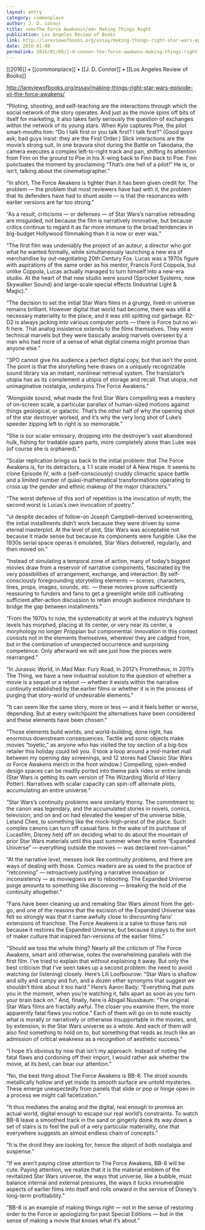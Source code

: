 ```yaml
---
layout: entry
category: commonplace
author: J. D. Connor
title: <em>The Force Awakens</em> Making Things Right
publication: Los Angeles Review of Books
link: http://lareviewofbooks.org/essay/making-things-right-star-wars-episode-vii-the-force-awakens/
date: 2016-01-08
permalink: 2016/01/08/j-d-connor-the-force-awakens-making-things-right
---
```


[[2016]] • [[commonplace]] • [[J. D. Connor]] • [[Los Angeles Review of Books]]

http://lareviewofbooks.org/essay/making-things-right-star-wars-episode-vii-the-force-awakens/

“Piloting, shooting, and self-teaching are the interactions through which the social network of the story operates. And just as the movie spins off bits of itself for marketing, it also takes fairly seriously the question of exchanges within the network of its young stars. When Kylo captures Poe, the pilot smart-mouths him: “Do I talk first or you talk first? I talk first?” (Good guys ask; bad guys insist: they are the First Order.) Slick interactions are the movie’s strong suit. In one bravura shot during the Battle on Takodana, the camera executes a complex left-to-right track and pan, shifting its attention from Finn on the ground to Poe in his X-wing back to Finn back to Poe. Finn punctuates the moment by proclaiming “That’s one hell of a pilot!” He is, or isn’t, talking about the cinematographer.”

“In short, The Force Awakens is tighter than it has been given credit for. The problem — the problem that most reviewers have had with it, the problem that its defenders have had to shunt aside — is that the resonances with earlier versions are far too strong.”

“As a result, criticisms — or defenses — of Star Wars’s narrative retreading are misguided, not because the film is narratively innovative, but because critics continue to regard it as far more immune to the broad tendencies in big-budget Hollywood filmmaking than it is now or ever was.”

“The first film was undeniably the project of an auteur, a director who got what he wanted formally, while simultaneously launching a new era of merchandise by out-negotiating 20th Century Fox. Lucas was a 1970s figure with aspirations of the same order as his mentor, Francis Ford Coppola, but unlike Coppola, Lucas actually managed to turn himself into a new-era studio. At the heart of that new studio were sound (Sprocket Systems, now Skywalker Sound) and large-scale special effects (Industrial Light & Magic).”

“The decision to set the initial Star Wars films in a grungy, lived-in universe remains brilliant. However digital that world had become, there was still a necessary materiality to the place, and it was still spitting out garbage. R2-D2 is always jacking into various computer ports — there is Force but no wi-fi here. That analog insistence extends to the films themselves. They were technical marvels but they were basically analog marvels overseen by a man who had more of a sense of what digital cinema might promise than anyone else.”

“3PO cannot give his audience a perfect digital copy, but that isn’t the point. The point is that the storytelling here draws on a uniquely recognizable sound library via an instant, nonlinear retrieval system. The translator’s utopia has as its complement a utopia of storage and recall. That utopia, not unimaginative nostalgia, underpins The Force Awakens.”

“Alongside sound, what made the first Star Wars compelling was a mastery of on-screen scale, a particular parallax of human-sized motions against things geological, or galactic. That’s the other half of why the opening shot of the star destroyer worked, and it’s why the very long shot of Luke’s speeder zipping left to right is so memorable.”

“She is our scalar emissary, dropping into the destroyer’s vast abandoned hulk, fishing for tradable spare parts, more completely alone than Luke was (of course she is orphaned).”

“Scalar replication brings us back to the initial problem: that The Force Awakens is, for its detractors, a 1:1 scale model of A New Hope. It seems to clone Episode IV, with a (self-consciously) cruddy climactic space battle and a limited number of quasi-mathematical transformations operating to cross up the gender and ethnic makeup of the major characters.”

“The worst defense of this sort of repetition is the invocation of myth; the second worst is Lucas’s own invocation of poetry.”

“ut despite decades of follow-on Joseph Campbell–derived screenwriting, the initial installments didn’t work because they were driven by some eternal masterplot. At the level of plot, Star Wars was acceptable not because it made sense but because its components were fungible. Like the 1930s serial space operas it emulated, Star Wars delivered, regularly, and then moved on.”

“Instead of simulating a temporal zone of action, many of today’s biggest movies draw from a reservoir of narrative components, fascinated by the very possibilities of arrangement, exchange, and interaction. By self-consciously foregrounding storytelling elements — scenes, characters, lines, props, images, sounds, etc. — these movies prove sufficiently reassuring to funders and fans to get a greenlight while still cultivating sufficient after-action discussion to retain enough audience mindshare to bridge the gap between installments.”

“From the 1970s to now, the systematicity at work at the industry’s highest levels has morphed, placing at its center, or very near its center, a morphology no longer Proppian but componential. Innovation in this context consists not in the elements themselves, wherever they are cadged from, but in the combination of unexpected occurrence and surprising competence. Only afterward we will see just how the pieces were rearranged.”

“In Jurassic World, in Mad Max: Fury Road, in 2012’s Prometheus, in 2011’s The Thing, we have a new industrial solution to the question of whether a movie is a sequel or a reboot — whether it exists within the narrative continuity established by the earlier films or whether it is in the process of purging that story-world of undesirable elements.”

“It can seem like the same story, more or less — and it feels better or worse, depending. But at every switchpoint the alternatives have been considered and these elements have been chosen.”

“Those elements build worlds, and world-building, done right, has enormous downstream consequences. Tactile and sonic objects make movies “toyetic,” as anyone who has visited the toy section of a big-box retailer this holiday could tell you. (I took a loop around a mid-market mall between my opening day screenings, and 12 stores had Classic Star Wars or Force Awakens merch in the front window.) Compelling, open-ended design spaces can be readily ported into theme park rides or entire lands (Star Wars is getting its own version of The Wizarding World of Harry Potter). Narratives with scalar capacity can spin-off alternate plots, accumulating an entire universe.”

“Star Wars’s continuity problems were similarly thorny. The commitment to the canon was legendary, and the accumulated stories in novels, comics, television, and on and on had elevated the keeper of the universe bible, Leland Chee, to something like the mock-high-priest of the place. Such complex canons can turn off casual fans. In the wake of its purchase of Lucasfilm, Disney held off on deciding what to do about the mountain of prior Star Wars materials until this past summer when the entire “Expanded Universe” — everything outside the movies — was declared non-canon.”

“At the narrative level, messes look like continuity problems, and there are ways of dealing with those. Comics readers are as used to the practice of “retconning” — retroactively justifying a narrative innovation or inconsistency — as moviegoers are to rebooting. The Expanded Universe purge amounts to something like disconning — breaking the hold of the continuity altogether.”

“Fans have been cleaning up and remaking Star Wars almost from the get-go, and one of the reasons that the excision of the Expanded Universe was felt so strongly was that it came awfully close to discounting fans’ extensions of franchise. The Force Awakens is a salve to those fans not because it restores the Expanded Universe, but because it plays to the sort of maker culture that inspired fan-versions of the earlier films.”

“Should we toss the whole thing? Nearly all the criticism of The Force Awakens, smart and otherwise, notes the overwhelming parallels with the first film. I’ve tried to explain that without explaining it away. But only the best criticism that I’ve seen takes up a second problem: the need to avoid watching (or listening) closely. Here’s Lili Loofbourow: “Star Wars is shallow and silly and campy and fun, and a dozen other synonyms that suggest we shouldn’t think about it too hard.” Here’s Aaron Bady: “Everything that puts you in the moment, when you’re watching it, falls apart as soon as you turn your brain back on.” And, finally, here is Abigail Nussbaum: “The original Star Wars films are fractally awful. The closer you examine them, the more apparently fatal flaws you notice.” Each of them will go on to note exactly what is morally or narratively or otherwise insupportable in the movies, and, by extension, in the Star Wars universe as a whole. And each of them will also find something to hold on to, but something that reads as much like an admission of critical weakness as a recognition of aesthetic success.”

“I hope it’s obvious by now that isn’t my approach. Instead of noting the fatal flaws and cordoning off their import, I would rather ask whether the movie, at its best, can bear our attention.”

“No, the best thing about The Force Awakens is BB-8. The droid sounds metallically hollow and yet inside its smooth surface are untold mysteries. These emerge unexpectedly from panels that slide or pop or hinge open in a process we might call facetization.”

“It thus mediates the analog and the digital, real enough to promise an actual world, digital enough to escape our real world’s constraints. To watch BB-8 leave a smoothed track in the sand or gingerly doink its way down a set of stairs is to feel the pull of a very particular materiality, one that everywhere suggests an almost endless chain of concepts.”

“It is the droid they are looking for, hence the object of both nostalgia and suspense.”

“If we aren’t paying close attention to The Force Awakens, BB-8 will be cute. Paying attention, we realize that it is the material emblem of the revitalized Star Wars universe, the ways that universe, like a bubble, must balance internal and external pressures, the ways it tucks innumerable aspects of earlier films into itself and rolls onward in the service of Disney’s long-term profitability.”

“BB-8 is an example of making things right — not in the sense of restoring order to the Force or apologizing for past Special Editions — but in the sense of making a movie that knows what it’s about.”
